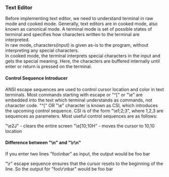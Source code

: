 ### Text Editor

Before implementing text editor, we need to understand terminal in raw mode and cooked mode. Generally, text editors are in cooked mode, also known as canonical mode. A terminal mode is set of possible states of terminal and specifies how characters written to the terminal are interpreted.  
In raw mode, characters(input) is given as-is to the program, without interpreting any special characters.  
In cooked mode, the terminal interprets special characters in the input and gets the special meaning. Here, the characters are buffered internally until enter or return is pressed on the terminal.

#### Control Sequence Introducer 
ANSI escape sequences are used to control cursor location and color in text terminals. Most commands starting with escape or "^[" or "\e" are embedded into the text which terminal understands as commands, not character code.
"^[" OR "\e" character is known as CSI, which introduces the upcoming control sequence. CSI is of the form "\e1;2;3", where 1,2,3 are sequences as parameters. Most useful control sequences are as follows:

"\e2J" - clears the entire screen
"\e[10;10H" - moves the cursor to 10,10 location

#### Difference between "\n" and "\r\n"
If you enter two lines "foo\nbar" as input, the output would be
foo
   bar

"\r" escape sequence ensures that the cursor resets to the beginning of the line. So the output for "foo\r\nbar" would be
foo
bar 
